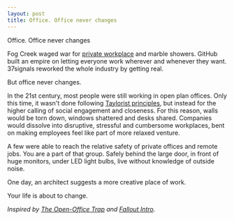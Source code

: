 ```yaml
---
layout: post
title: Office. Office never changes
---
```


Office. Office never changes

Fog Creek waged war for [private workplace](http://officesnapshots.com/2009/01/08/fog-creek-software-office/) and marble showers. GitHub built an empire on letting everyone work wherever and whenever they want. 37signals reworked the whole industry by getting real.

But office never changes.

In the 21st century, most people were still working in open plan offices. Only this time, it wasn't done following [Taylorist principles](http://www.carusostjohn.com/media/artscouncil/history/taylorist/index.html), but instead for the higher calling of social engagement and closeness. For this reason, walls would be torn down, windows shattered and desks shared. Companies would dissolve into disruptive, stressful and cumbersome workplaces, bent on making employees feel like part of more relaxed venture.

A few were able to reach the relative safety of private offices and remote jobs. You are a part of that group. Safely behind the large door, in front of huge monitors, under LED light bulbs, live without knowledge of outside noise.

One day, an architect suggests a more creative place of work.

Your life is about to change.

_Inspired by [The Open-Office Trap](http://www.newyorker.com/online/blogs/currency/2014/01/the-open-office-trap.html) and [Fallout Intro](http://www.youtube.com/watch?v=WkBNKa2KXZE)._
